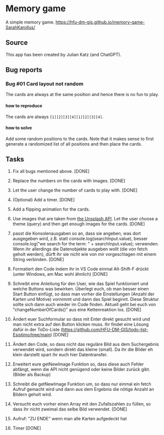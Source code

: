 # Memory game
A simple memory game.
https://hfu-dm-gis.github.io/memory-game-SarahKarollus/ 

## Source
This app has been created by Julian Katz (and ChatGPT).

## Bug reports

### Bug #01 Card layout not random
The cards are always at the same position and hence there is no fun to play.
#### how to reproduce
The cards are always `[1][2][3][4][1][2][3][4]`.
#### how to solve
Add some random positions to the cards. Note that it makes sense to first generate a randomized list of all positions and then place the cards.

## Tasks
1. Fix all bugs mentioned above.  [DONE]
2. Replace the numbers on the cards with images.  [DONE]
3. Let the user change the number of cards to play with. [DONE]
4. (Optional) Add a timer. [DONE]
5. Add a flipping animation for the cards.
6. Use images that are taken from [the Unsplash API](https://unsplash.com/documentation#get-a-random-photo). Let the user choose a theme (query) and then get enough images for the cards. [DONE]

1. passt die Konsolenausgaben so an, dass sie angeben, was dort ausgegeben wird, z.B. statt console.log(searchInput.value), besser console.log("we search for the term: " + searchInput.value); verwenden. Wenn ihr allerdings die Datenobjekte ausgeben wollt (die von fetch geholt werden), dürft ihr sie nicht wie von mir vorgeschlagen mit einem String verbinden.   [DONE]
2. Formatiert den Code indem ihr in VS Code einmal Alt-Shift-F drückt (unter Windows, am Mac wohl ähnlich)  [DONE]
3. Schreibt eine Anleitung für den User, wie das Spiel funktioniert und welche Buttons was bewirken. Überlegt euch, ob man besser einen Start Button einfügt, so dass man vorher die Einstellungen (Anzahl der Karten und Motive) vornimmt und dann das Spiel beginnt. Diese Struktur sollte sich dann auch wieder im Code finden. Aktuell geht bei euch von "changeNumberOfCards()" aus eine Kettenreaktion los.   [DONE]
4. Ändert euer Suchformular so dass mit Enter direkt gesucht wird und man nicht extra auf den Button klicken muss. Ihr findet eine Lösung dafür in der ToDo-Liste (https://github.com/HFU-DM-GIS/todo-list-Esistimo/tree/main)  [DONE]
5. Ändert den Code, so dass nicht das reguläre Bild aus dem Suchergebnis verwendet wird, sondern direkt das kleine (small). Da ihr die Bilder eh klein darstellt spart ihr euch hier Datentransfer. 
6. Erweitert eure getNewImage Funktion so, dass diese auch Fehler abfängt, wenn die API nicht genügend oder keine Bilder zurück gibt. (Bilder als Backup) 
7. Schreibt die getNewImage Funktion um, so dass nur einmal ein fetch Aufruf gemacht wird und dann aus dem Ergebnis die nötige Anzahl an Bildern geholt wird.
8. Versucht euch vorher einen Array mit den Zufallszahlen zu füllen, so dass ihr nicht zweimal das selbe Bild verwendet.  [DONE]
9. Aufruf: "ZU ENDE" wenn man alle Karten aufgedeckt hat
10. Timer [DONE]